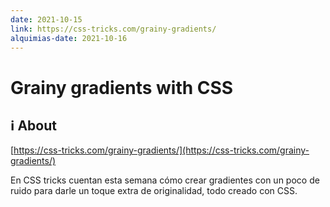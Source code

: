 ```yaml
---
date: 2021-10-15
link: https://css-tricks.com/grainy-gradients/ 
alquimias-date: 2021-10-16
---
```


# Grainy gradients with CSS

## ℹ️ About

[https://css-tricks.com/grainy-gradients/](https://css-tricks.com/grainy-gradients/)

En CSS tricks cuentan esta semana cómo crear gradientes con un poco de ruido para darle un toque extra de originalidad, todo creado con CSS.


